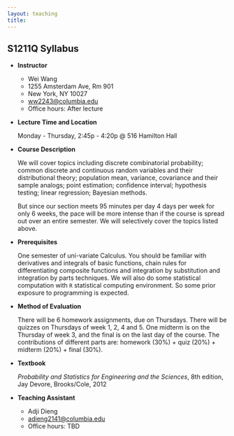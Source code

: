 ```yaml
---
layout: teaching
title:  
---
```

## S1211Q Syllabus

-   **Instructor**

    * Wei Wang
    * 1255 Amsterdam Ave, Rm 901
    * New York, NY 10027
    * ww2243@columbia.edu
    * Office hours: After lecture

-   **Lecture Time and Location**

    Monday - Thursday, 2:45p - 4:20p @ 516 Hamilton Hall

-   **Course Description**

    We will cover topics including discrete combinatorial probability;
    common discrete and continuous random variables and their
    distributional theory; population mean, variance, covariance and
    their sample analogs; point estimation; confidence interval;
    hypothesis testing; linear regression; Bayesian methods.

    But since our section meets 95 minutes per day 4 days per week for
    only 6 weeks, the pace will be more intense than if the course is
    spread out over an entire semester. We will selectively cover the
    topics listed above.

-   **Prerequisites**

    One semester of uni-variate Calculus. You should be familiar with derivatives
    and integrals of basic functions, chain rules for differentiating
    composite functions and integration by substitution and integration
    by parts techniques. We will also do some statistical computation
    with `R` statistical computing environment. So some prior exposure
    to programming is expected.

-   **Method of Evaluation**

    There will be 6 homework assignments, due on Thursdays. There will be
    quizzes on Thursdays of week 1, 2, 4 and 5. One midterm is on the Thursday
    of week 3, and the final is on the last day of the course. The contributions
    of different parts are: homework (30%) + quiz (20%) + midterm (20%) + final
    (30%).


-   **Textbook**

    _Probability and Statistics for Engineering and the Sciences_, 8th edition, Jay Devore, Brooks/Cole, 2012

-   **Teaching Assistant**

    * Adji Dieng
    * adieng2141@columbia.edu
    * Office hours: TBD

